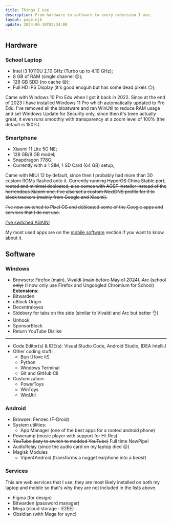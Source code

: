 ```yaml
---
title: Things I Use
description: From hardware to software to every extension I use.
layout: page.njk
update: 2024-06-16T02:34:00
---
```


## Hardware

### School Laptop

- Intel i3 10110U 2.10 GHz (Turbo up to 4.10 GHz);
- 8 GB of RAM (single channel 😔);
- 128 GB SDD (no cache 😪);
- Full HD IPS Display (it's good enoguh but has some dead pixels 😐);

Came with Windows 10 Pro Edu when I got it back in 2022. Since at the end of 2023 I have installed Windows 11 Pro which automatically updated to Pro Edu. I've removed all the bloatware and ran WinUtil to reduce RAM usage and set Windows Update for Security only, since then it's been actually great, it even runs smoothly with transparency at a zoom level of 100% (the default is 150%).

### Smartphone

- Xiaomi 11 Lite 5G NE;
- 128 GB/8 GB model;
- Snapdragon 778G;
- Currently with a 1 SIM, 1 SD Card (64 GB) setup;

Came with MIUI 12 by default, since then I probably had more than 30 custom ROMs flashed onto it. ~~Currently running HyperOS China Stable port, rooted and minimal debloated, also comes with AOSP installer instead of the horrendous Xiaomi one. I've also set a custom NextDNS profile for it to block trackers (mainly from Google and Xiaomi).~~

~~I've now switched to Pixel OS and debloated some of the Google apps and services that I do not use.~~

[I've switched AGAIN!](/blog/posts/2024/going-back-to-lineageos/)

My most used apps are on the [mobile software](#android) section if you want to know about it.

## Software

### Windows

- Browsers: Firefox (main), ~~Vivaldi (main before May of 2024), Arc (school only)~~ (I now only use Firefox and Ungoogled Chromium for School)
  **Extensions:**
- Bitwarden
- uBlock Origin
- Decentraleyes
- Sidebery for tabs on the side (similar to Vivaldi and Arc but better 👌)
- Unhook
- SponsorBlock
- Return YouTube Dislike

---

- Code Editor(s) & IDE(s): Visual Studio Code, Android Studio, IDEA IntelliJ
- Other coding stuff:
  - [Bun](https://bun.sh/) (I love it!)
  - Python
  - Windows Terminal
  - Git and GitHub Cli
- Customization:
  - PowerToys
  - WinToys
  - WinUtil

### Android

- Browser: Fennec (F-Droid)
- System utilities:
  - App Manager (one of the best apps for a rooted android phone)
- Poweramp (music player with support for Hi-Res)
- ~~YouTube (lazy to switch to modded YouTube)~~ Full time NewPipe!
- AudioRelay (since the audio card on my laptop died 😔)
- Magisk Modules
  - Viper4Android (transforms a nugget earphone into a _beast_)

### Services

This are web services that I use, they are most likely installed on both my laptop and mobile so that's why they are not included in the lists above.

- Figma (for design)
- Bitwarden (password manager)
- Mega (cloud storage - E2EE)
- Obsidian (with Mega for sync)
